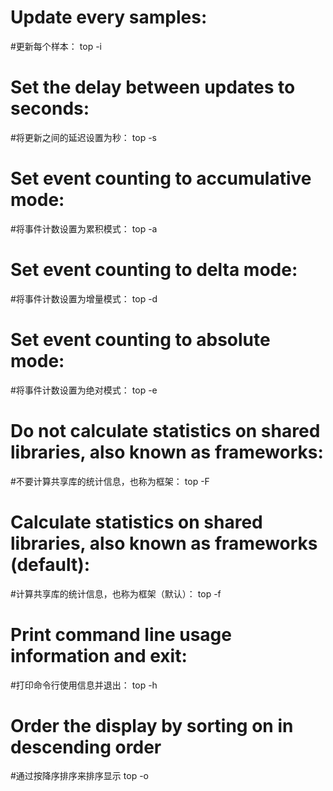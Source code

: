 # Update every <interval> samples:
#更新每个<interval>样本：
top -i <interval>

# Set the delay between updates to <delay> seconds:
#将更新之间的延迟设置为<delay>秒：
top -s <delay>

# Set event counting to accumulative mode:
#将事件计数设置为累积模式：
top -a

# Set event counting to delta mode:
#将事件计数设置为增量模式：
top -d

# Set event counting to absolute mode:
#将事件计数设置为绝对模式：
top -e

# Do not calculate statistics on shared libraries, also known as frameworks:
#不要计算共享库的统计信息，也称为框架：
top -F

# Calculate statistics on shared libraries, also known as frameworks (default):
#计算共享库的统计信息，也称为框架（默认）：
top -f

# Print command line usage information and exit:
#打印命令行使用信息并退出：
top -h

# Order the display by sorting on <key> in descending order
#通过按降序排序<key>来排序显示
top -o <key>
